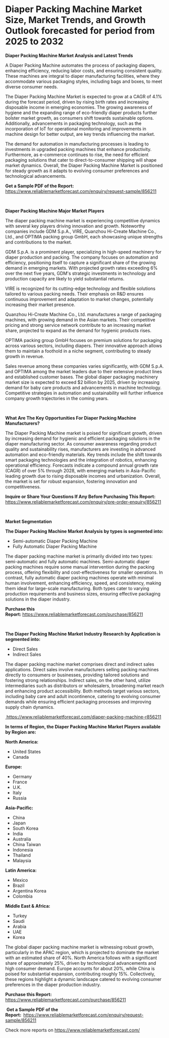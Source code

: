 <p><h1>Diaper Packing Machine Market Size, Market Trends, and Growth Outlook forecasted for period from 2025 to 2032</h1></p><p><strong>Diaper Packing Machine Market Analysis and Latest Trends</strong></p>
<p><p>A Diaper Packing Machine automates the process of packaging diapers, enhancing efficiency, reducing labor costs, and ensuring consistent quality. These machines are integral to diaper manufacturing facilities, where they accommodate various packaging styles, including bags and boxes, to meet diverse consumer needs.</p><p>The Diaper Packing Machine Market is expected to grow at a CAGR of 4.1% during the forecast period, driven by rising birth rates and increasing disposable income in emerging economies. The growing awareness of hygiene and the expanding range of eco-friendly diaper products further bolster market growth, as consumers shift towards sustainable options. Additionally, advancements in packaging technology, such as the incorporation of IoT for operational monitoring and improvements in machine design for better output, are key trends influencing the market.</p><p>The demand for automation in manufacturing processes is leading to investments in upgraded packing machines that enhance productivity. Furthermore, as e-commerce continues to rise, the need for efficient packaging solutions that cater to direct-to-consumer shipping will shape market dynamics. Overall, the Diaper Packing Machine Market is positioned for steady growth as it adapts to evolving consumer preferences and technological advancements.</p></p>
<p><strong>Get a Sample PDF of the Report:&nbsp;</strong> <a href="https://www.reliablemarketforecast.com/enquiry/request-sample/856211?utm_campaign=2757&utm_medium=2&utm_source=Github&utm_content=ia&utm_term=28022025&utm_id=diaper-packing-machine">https://www.reliablemarketforecast.com/enquiry/request-sample/856211</a></p>
<p>&nbsp;</p>
<p><strong>Diaper Packing Machine Major Market Players</strong></p>
<p><p>The diaper packing machine market is experiencing competitive dynamics with several key players driving innovation and growth. Noteworthy companies include GDM S.p.A., VIRE, Quanzhou Hi-Create Machine Co., Ltd., and OPTIMA packing group GmbH, each showcasing unique strengths and contributions to the market.</p><p>GDM S.p.A. is a prominent player, specializing in high-speed machinery for diaper production and packing. The company focuses on automation and efficiency, positioning itself to capture a significant share of the growing demand in emerging markets. With projected growth rates exceeding 6% over the next five years, GDM's strategic investments in technology and production capacity are likely to yield substantial returns.</p><p>VIRE is recognized for its cutting-edge technology and flexible solutions tailored to various packing needs. Their emphasis on R&D ensures continuous improvement and adaptation to market changes, potentially increasing their market presence.</p><p>Quanzhou Hi-Create Machine Co., Ltd. manufactures a range of packaging machines, with growing demand in the Asian markets. Their competitive pricing and strong service network contribute to an increasing market share, projected to expand as the demand for hygienic products rises.</p><p>OPTIMA packing group GmbH focuses on premium solutions for packaging across various sectors, including diapers. Their innovative approach allows them to maintain a foothold in a niche segment, contributing to steady growth in revenue.</p><p>Sales revenue among these companies varies significantly, with GDM S.p.A. and OPTIMA among the market leaders due to their extensive product lines and established customer bases. The global diaper packaging machinery market size is expected to exceed $2 billion by 2025, driven by increasing demand for baby care products and advancements in machine technology. Competitive strategies in automation and sustainability will further influence company growth trajectories in the coming years.</p></p>
<p>&nbsp;</p>
<p><strong>What Are The Key Opportunities For Diaper Packing Machine Manufacturers?</strong></p>
<p><p>The Diaper Packing Machine market is poised for significant growth, driven by increasing demand for hygienic and efficient packaging solutions in the diaper manufacturing sector. As consumer awareness regarding product quality and sustainability rises, manufacturers are investing in advanced automation and eco-friendly materials. Key trends include the shift towards smart packaging technologies and the integration of robotics, enhancing operational efficiency. Forecasts indicate a compound annual growth rate (CAGR) of over 5% through 2028, with emerging markets in Asia-Pacific leading growth due to rising disposable incomes and urbanization. Overall, the market is set for robust expansion, fostering innovation and competitiveness.</p></p>
<p><strong>Inquire or Share Your Questions If Any Before Purchasing This Report:</strong> <a href="https://www.reliablemarketforecast.com/enquiry/pre-order-enquiry/856211?utm_campaign=2757&utm_medium=2&utm_source=Github&utm_content=ia&utm_term=28022025&utm_id=diaper-packing-machine">https://www.reliablemarketforecast.com/enquiry/pre-order-enquiry/856211</a></p>
<p>&nbsp;</p>
<p><strong>Market Segmentation</strong></p>
<p><strong>The Diaper Packing Machine Market Analysis by types is segmented into:</strong></p>
<p><ul><li>Semi-automatic Diaper Packing Machine</li><li>Fully Automatic Diaper Packing Machine</li></ul></p>
<p><p>The diaper packing machine market is primarily divided into two types: semi-automatic and fully automatic machines. Semi-automatic diaper packing machines require some manual intervention during the packing process, offering flexibility and cost-effectiveness for smaller operations. In contrast, fully automatic diaper packing machines operate with minimal human involvement, enhancing efficiency, speed, and consistency, making them ideal for large-scale manufacturing. Both types cater to varying production requirements and business sizes, ensuring effective packaging solutions in the diaper industry.</p></p>
<p><strong>Purchase this Report:&nbsp;</strong><a href="https://www.reliablemarketforecast.com/purchase/856211?utm_campaign=2757&utm_medium=2&utm_source=Github&utm_content=ia&utm_term=28022025&utm_id=diaper-packing-machine">https://www.reliablemarketforecast.com/purchase/856211</a></p>
<p>&nbsp;</p>
<p><strong>The Diaper Packing Machine Market Industry Research by Application is segmented into:</strong></p>
<p><ul><li>Direct Sales</li><li>Indirect Sales</li></ul></p>
<p><p>The diaper packing machine market comprises direct and indirect sales applications. Direct sales involve manufacturers selling packing machines directly to consumers or businesses, providing tailored solutions and fostering strong relationships. Indirect sales, on the other hand, utilize intermediaries such as distributors or wholesalers, broadening market reach and enhancing product accessibility. Both methods target various sectors, including baby care and adult incontinence, catering to evolving consumer demands while ensuring efficient packaging processes and improving supply chain dynamics.</p></p>
<p><a href="https://www.reliablemarketforecast.com/diaper-packing-machine-r856211?utm_campaign=2757&utm_medium=2&utm_source=Github&utm_content=ia&utm_term=28022025&utm_id=diaper-packing-machine">&nbsp;https://www.reliablemarketforecast.com/diaper-packing-machine-r856211</a></p>
<p><strong>In terms of Region, the Diaper Packing Machine Market Players available by Region are:</strong></p>
<p>
    <p> <strong> North America: </strong>
        <ul>
            <li>United States</li>
            <li>Canada</li>
        </ul>
        </p> 
    <p> <strong> Europe: </strong>
        <ul>
            <li>Germany</li>
            <li>France</li>
            <li>U.K.</li>
            <li>Italy</li>
            <li>Russia</li>
        </ul>
        </p> 
    <p> <strong> Asia-Pacific: </strong>
        <ul>
            <li>China</li>
            <li>Japan</li>
            <li>South Korea</li>
            <li>India</li>
            <li>Australia</li>
            <li>China Taiwan</li>
            <li>Indonesia</li>
            <li>Thailand</li>
            <li>Malaysia</li>
        </ul>
        </p> 
    <p> <strong> Latin America: </strong>
        <ul>
            <li>Mexico</li>
            <li>Brazil</li>
            <li>Argentina Korea</li>
            <li>Colombia</li>
        </ul>
        </p> 
    <p> <strong> Middle East & Africa: </strong>
        <ul>
            <li>Turkey</li>
            <li>Saudi</li>
            <li>Arabia</li>
            <li>UAE</li>
            <li>Korea</li>
        </ul>
    </p>
    </p>
<p><p>The global diaper packing machine market is witnessing robust growth, particularly in the APAC region, which is projected to dominate the market with an estimated share of 40%. North America follows with a significant share of approximately 25%, driven by technological advancements and high consumer demand. Europe accounts for about 20%, while China is poised for substantial expansion, contributing roughly 15%. Collectively, these regions highlight a dynamic landscape catered to evolving consumer preferences in the diaper production industry.</p></p>
<p><strong>Purchase this Report: </strong><a href="https://www.reliablemarketforecast.com/purchase/856211?utm_campaign=2757&utm_medium=2&utm_source=Github&utm_content=ia&utm_term=28022025&utm_id=diaper-packing-machine">https://www.reliablemarketforecast.com/purchase/856211</a></p>
<p>&nbsp;<strong>Get a Sample PDF of the Report:&nbsp;&nbsp;</strong><a href="https://www.reliablemarketforecast.com/enquiry/request-sample/856211?utm_campaign=2757&utm_medium=2&utm_source=Github&utm_content=ia&utm_term=28022025&utm_id=diaper-packing-machine">https://www.reliablemarketforecast.com/enquiry/request-sample/856211</a></p>
<p><strong></strong></p>
<p>Check more reports on <a href="https://www.reliablemarketforecast.com/?utm_campaign=2757&utm_medium=2&utm_source=Github&utm_content=ia&utm_term=28022025&utm_id=diaper-packing-machine">https://www.reliablemarketforecast.com/</a></p>